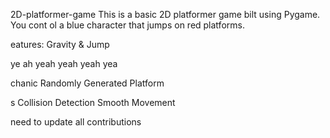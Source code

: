 


    
 2D-platformer-game
This is a basic 2D platformer game 
bilt using Pygame. You cont
ol a blue 
character that jumps on red platforms.


eatures: Gravity &amp;
Jump


ye ah yeah yeah yeah yea



chanic Randomly Generated Platform

s Collision Detection  Smooth Movement


need  to update all contributions 



 